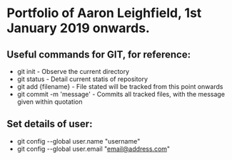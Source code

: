 # Portfolio of Aaron Leighfield, 1st January 2019 onwards.

## Useful commands for GIT, for reference:  
- git init - Observe the current directory  
- git status - Detail current statis of repository  
- git add {filename} - File stated will be tracked from this point onwards  
- git commit -m 'message' - Commits all tracked files, with the message given within quotation  
  
## Set details of user:  
- git config --global user.name "username"  
- git config --global user.email "email@address.com"  

